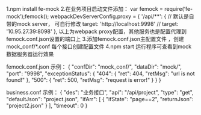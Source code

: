 1.npm install fe-mock
2.在业务项目启动文件添加：
var femock = require(‘fe-mock’);femock();
webpackDevServerConfig.proxy = {
    '/api/**': {
        // 默认是自带的mock server， 可自行修改
        target: 'http://localhost:9998'
        // target: '10.95.27.39:8098'
    },
以上为webpack proxy配置，其他服务也是配置代理到femock.conf.json设置的端口上
3.添加femock.conf.json主配置文件 ，创建mock_conf/*.conf 每个接口创建配置文件
4.npm start 运行程序可查看到mock数据服务器运行效果

femock.conf.json 示例：
{
   "confDir": "mock_conf/",
   "dataDir": "mock/",
   "port": "9998",
   "exceptionStatus": {
      "404": {
         "ret": 404,
         "retMsg": "url is not found!"
      },
      "500": {
         "ret": 500,
         "retMsg": "request is error!"
      }
   }
}

business.conf 示例：
{
    "des": "业务接口",
    "api": "/api/project",
    "type": "get",
    "defaultJson": "project.json",
    "ifArr": [
        {
        "ifState": "page==2",
        "returnJson": "project2.json"
        }
    ],
    "timeout": 0
}
